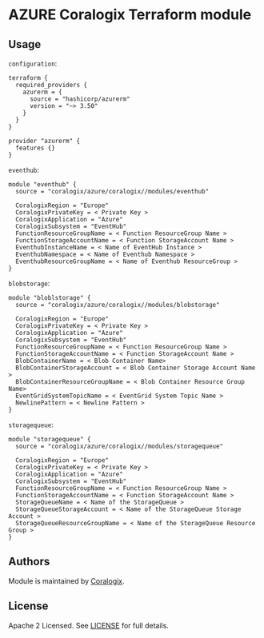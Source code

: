 # AZURE Coralogix Terraform module

## Usage

`configuration`: 

```hcl
terraform {
  required_providers {
    azurerm = {
      source = "hashicorp/azurerm"
      version = "~> 3.50"
    }
  }
}

provider "azurerm" {
  features {}
}
```

`eventhub`:

```hcl
module "eventhub" {
  source = "coralogix/azure/coralogix//modules/eventhub"

  CoralogixRegion = "Europe"
  CoralogixPrivateKey = < Private Key >
  CoralogixApplication = "Azure"
  CoralogixSubsystem = "EventHub"
  FunctionResourceGroupName = < Function ResourceGroup Name >
  FunctionStorageAccountName = < Function StorageAccount Name >
  EventhubInstanceName = < Name of EventHub Instance >
  EventhubNamespace = < Name of Eventhub Namespace >
  EventhubResourceGroupName = < Name of Eventhub ResourceGroup >
}
```

`blobstorage`:

```hcl
module "bloblstorage" {
  source = "coralogix/azure/coralogix//modules/blobstorage"

  CoralogixRegion = "Europe"
  CoralogixPrivateKey = < Private Key >
  CoralogixApplication = "Azure"
  CoralogixSubsystem = "EventHub"
  FunctionResourceGroupName = < Function ResourceGroup Name >
  FunctionStorageAccountName = < Function StorageAccount Name >
  BlobContainerName = < Blob Container Name>
  BlobContainerStorageAccount = < Blob Container Storage Account Name >
  BlobContainerResourceGroupName = < Blob Container Resource Group Name>
  EventGridSystemTopicName = < EventGrid System Topic Name >
  NewlinePattern = < Newline Pattern >
}
```

`storagequeue`:

```hcl
module "storagequeue" {
  source = "coralogix/azure/coralogix//modules/storagequeue"

  CoralogixRegion = "Europe"
  CoralogixPrivateKey = < Private Key >
  CoralogixApplication = "Azure"
  CoralogixSubsystem = "EventHub"
  FunctionResourceGroupName = < Function ResourceGroup Name >
  FunctionStorageAccountName = < Function StorageAccount Name >
  StorageQueueName = < Name of the StorageQueue >
  StorageQueueStorageAccount = < Name of the StorageQueue Storage Account >
  StorageQueueResourceGroupName = < Name of the StorageQueue Resource Group >
}
```


## Authors

Module is maintained by [Coralogix](https://github.com/coralogix).

## License

Apache 2 Licensed. See [LICENSE](https://github.com/coralogix/terraform-coralogix-aws/tree/master/LICENSE) for full details.